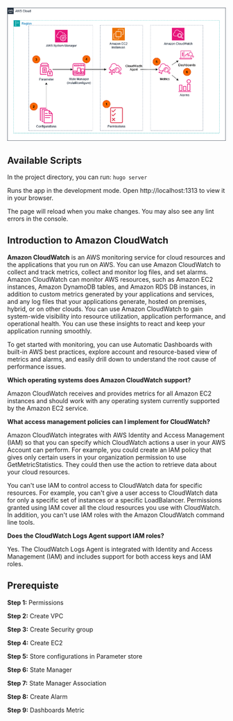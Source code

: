 ![Cloud Watch](static/images/3-Prerequiste/cw.png?featherlight=false&width=60pc)

## Available Scripts

In the project directory, you can run:
``hugo server``

Runs the app in the development mode.
Open http://localhost:1313 to view it in your browser.

The page will reload when you make changes.
You may also see any lint errors in the console.

## Introduction to Amazon CloudWatch

**Amazon CloudWatch** is an AWS monitoring service for cloud resources and the applications that you run on AWS. You can use Amazon CloudWatch to collect and track metrics, collect and monitor log files, and set alarms. Amazon CloudWatch can monitor AWS resources, such as Amazon EC2 instances, Amazon DynamoDB tables, and Amazon RDS DB instances, in addition to custom metrics generated by your applications and services, and any log files that your applications generate, hosted on premises, hybrid, or on other clouds. You can use Amazon CloudWatch to gain system-wide visibility into resource utilization, application performance, and operational health. You can use these insights to react and keep your application running smoothly.

To get started with monitoring, you can use Automatic Dashboards with built-in AWS best practices, explore account and resource-based view of metrics and alarms, and easily drill down to understand the root cause of performance issues.

**Which operating systems does Amazon CloudWatch support?**

Amazon CloudWatch receives and provides metrics for all Amazon EC2 instances and should work with any operating system currently supported by the Amazon EC2 service.


**What access management policies can I implement for CloudWatch?**

Amazon CloudWatch integrates with AWS Identity and Access Management (IAM) so that you can specify which CloudWatch actions a user in your AWS Account can perform. For example, you could create an IAM policy that gives only certain users in your organization permission to use GetMetricStatistics. They could then use the action to retrieve data about your cloud resources.

You can't use IAM to control access to CloudWatch data for specific resources. For example, you can't give a user access to CloudWatch data for only a specific set of instances or a specific LoadBalancer. Permissions granted using IAM cover all the cloud resources you use with CloudWatch. In addition, you can't use IAM roles with the Amazon CloudWatch command line tools.

**Does the CloudWatch Logs Agent support IAM roles?**

Yes. The CloudWatch Logs Agent is integrated with Identity and Access Management (IAM) and includes support for both access keys and IAM roles.

## Prerequiste

**Step 1:** Permissions

**Step 2:** Create VPC

**Step 3:** Create Security group

**Step 4:** Create EC2

**Step 5:** Store configurations in Parameter store

**Step 6:** State Manager

**Step 7:** State Manager Association

**Step 8:** Create Alarm

**Step 9:** Dashboards Metric
